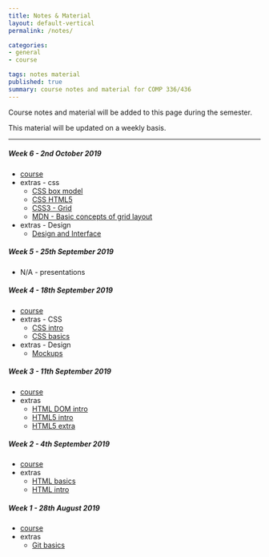 ```yaml
---
title: Notes & Material
layout: default-vertical
permalink: /notes/

categories:
- general
- course

tags: notes material
published: true
summary: course notes and material for COMP 336/436
---
```


Course notes and material will be added to this page during the semester.

This material will be updated on a weekly basis.

***

<!--
##### Week 15 - 5th December 2018
  * extras
    * [Final Report Outline](/assets/docs/extras/comp436-final-report-outline-2018.pdf)

##### Week 13 - 21st November 2018
  * N/A

##### Week 12 - 14th November 2018
  * [course](/assets/docs/2018/comp436-week12.pdf)

##### Week 11 - 7th November 2018
  * [course](/assets/docs/2018/comp436-week11.pdf)
  * extras - Design
    * [Design and Information Architecture](/assets/docs/extras/design/design-information-architecture.pdf) 

##### Week 10 - 31st October 2018
  * [course](/assets/docs/2018/comp436-week10.pdf)

##### Week 9 - 24th October 2018
  * [course](/assets/docs/2018/comp436-week9.pdf)

##### Week 8 - 17th October 2018
  * [course](/assets/docs/2018/comp436-week8.pdf)
  * extras - Design
    * [Design our app](/assets/docs/extras/design/design-our-app.pdf)

##### Week 7 - 10th October 2018
  * [course](/assets/docs/2018/comp436-week7.pdf)
  * extras - JS
    * [JS - Intro](/assets/docs/extras/js/js-intro.pdf)
-->

##### Week 6 - 2nd October 2019
  * [course](/assets/docs/2019/comp436-week6.pdf)
  * extras - css
	  * [CSS box model](/assets/docs/extras/css/css-box-model.pdf)
    * [CSS HTML5](/assets/docs/extras/css/css-html5.pdf)
    * [CSS3 - Grid](/assets/docs/extras/css/css-grid.pdf)
    * [MDN - Basic concepts of grid layout](/assets/docs/extras/css/mdn-css-grid-basics.pdf)
  * extras - Design
    * [Design and Interface](/assets/docs/extras/design/design-interface-intro.pdf)

##### Week 5 - 25th September 2019
  * N/A - presentations

##### Week 4 - 18th September 2019
  * [course](/assets/docs/2019/comp436-week4.pdf)
  * extras - CSS
    * [CSS intro](/assets/docs/extras/css/css-intro.pdf)
    * [CSS basics](/assets/docs/extras/css/css-basics.pdf)
  * extras - Design
    * [Mockups](/assets/docs/extras/design/design-mockups.pdf)

##### Week 3 - 11th September 2019
  * [course](/assets/docs/2019/comp436-week3.pdf)
  * extras
    * [HTML DOM intro](/assets/docs/extras/html/html-dom-intro.pdf)
    * [HTML5 intro](/assets/docs/extras/html5/html5-intro.pdf)
    * [HTML5 extra](/assets/docs/extras/html5/html5-extra.pdf)

##### Week 2 - 4th September 2019
  * [course](/assets/docs/2019/comp436-week2.pdf)
  * extras
    * [HTML basics](/assets/docs/extras/html/html-basics.pdf)
    * [HTML intro](/assets/docs/extras/html/html-intro.pdf)

##### Week 1 - 28th August 2019
  * [course](/assets/docs/2019/comp436-week1.pdf)
  * extras
    * [Git basics](/assets/docs/extras/git-basics.pdf)